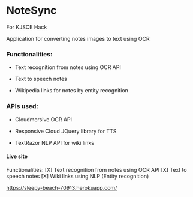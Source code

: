 # NoteSync

For KJSCE Hack

Application for converting notes images to text using OCR


### Functionalities:

* Text recognition from notes using OCR API

* Text to speech notes

* Wikipedia links for notes by entity recognition

### APIs used:

* Cloudmersive OCR API

* Responsive Cloud JQuery library for TTS

* TextRazor NLP API for wiki links

#### Live site

Functionalities:
[X] Text recognition from notes using OCR API
[X] Text to speech notes
[X] Wiki links using NLP (Entity recognition)


https://sleepy-beach-70913.herokuapp.com/
